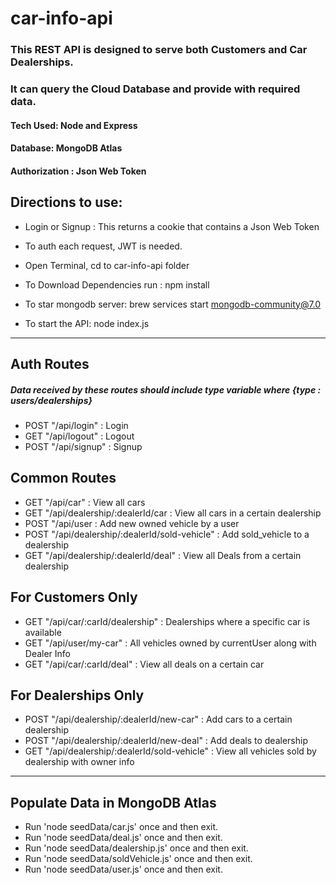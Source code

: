 # car-info-api
### This REST API is designed to serve both Customers and Car Dealerships.
### It can query the Cloud Database and provide with required data.

#### Tech Used: Node and Express
#### Database: MongoDB Atlas
#### Authorization : Json Web Token

## Directions to use:
- Login or Signup : This returns a cookie that contains a Json Web Token
- To auth each request, JWT is needed.

- Open Terminal, cd to car-info-api folder
- To Download Dependencies run : npm install

- To star mongodb server: brew services start mongodb-community@7.0
- To start the API: node index.js

---------------------------------------------------------------------

## Auth Routes
##### Data received by these routes should include type variable where {type : users/dealerships}
- POST "/api/login" : Login
- GET "/api/logout" : Logout
- POST "/api/signup" : Signup

## Common Routes

- GET "/api/car" : View all cars
- GET "/api/dealership/:dealerId/car : View all cars in a certain dealership
- POST "/api/user : Add new owned vehicle by a user
- POST "/api/dealership/:dealerId/sold-vehicle" : Add sold_vehicle to a dealership
- GET "/api/dealership/:dealerId/deal" : View all Deals from a certain dealership

## For Customers Only

- GET "/api/car/:carId/dealership" : Dealerships where a specific car is available
- GET "/api/user/my-car" : All vehicles owned by currentUser along with Dealer Info
- GET "/api/car/:carId/deal" : View all deals on a certain car

## For Dealerships Only

- POST "/api/dealership/:dealerId/new-car" : Add cars to a certain dealership
- POST "/api/dealership/:dealerId/new-deal" : Add deals to dealership
- GET "/api/dealership/:dealerId/sold-vehicle" : View all vehicles sold by dealership with owner info

---------------------------------------------------------------------


## Populate Data in MongoDB Atlas
- Run 'node seedData/car.js' once and then exit.
- Run 'node seedData/deal.js' once and then exit.
- Run 'node seedData/dealership.js' once and then exit.
- Run 'node seedData/soldVehicle.js' once and then exit.
- Run 'node seedData/user.js' once and then exit.
